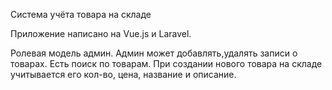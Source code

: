 
Система учёта товара на складе

Приложение написано на Vue.js и Laravel.

Ролевая модель админ. Админ может добавлять,удалять записи о товарах. Есть поиск по товарам.
При создании нового товара на складе учитывается его кол-во, цена, название и описание.